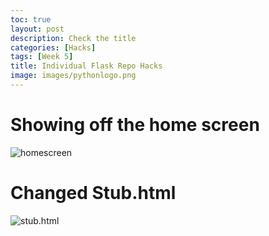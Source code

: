 ```yaml
---
toc: true
layout: post
description: Check the title
categories: [Hacks]
tags: [Week 5]
title: Individual Flask Repo Hacks
image: images/pythonlogo.png
---
```


# Showing off the home screen

![]({{site.baseurl}}/images/homescreen.png "homescreen")

# Changed Stub.html

![]({{site.baseurl}}/images/aboutemeflask.png "stub.html")